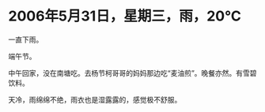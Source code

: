 # 2006年5月31日，星期三，雨，20℃
一直下雨。

端午节。

中午回家，没在南塘吃。去杨节柯哥哥的妈妈那边吃“麦油煎”。晚餐亦然。有雪碧饮料。

天冷，雨绵绵不绝，雨衣也是湿露露的，感觉极不舒服。


